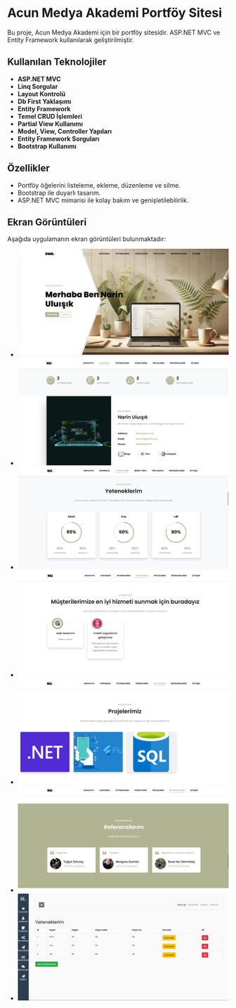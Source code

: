 
# Acun Medya Akademi Portföy Sitesi

Bu proje, Acun Medya Akademi için bir portföy sitesidir. ASP.NET MVC ve Entity Framework kullanılarak geliştirilmiştir.

## Kullanılan Teknolojiler

- **ASP.NET MVC**
- **Linq Sorgular**
- **Layout Kontrolü**
- **Db First Yaklaşımı**
- **Entity Framework**
- **Temel CRUD İşlemleri**
- **Partial View Kullanımı**
- **Model, View, Controller Yapıları**
- **Entity Framework Sorguları**
- **Bootstrap Kullanımı**

## Özellikler

- Portföy öğelerini listeleme, ekleme, düzenleme ve silme.
- Bootstrap ile duyarlı tasarım.
- ASP.NET MVC mimarisi ile kolay bakım ve genişletilebilirlik.

## Ekran Görüntüleri
Aşağıda uygulamanın ekran görüntüleri bulunmaktadır:

- ![Ekran Görüntüsü 1](https://github.com/narinuluisik/AcunMedyaAkademiPortfolio/blob/master/screenshott/Ekran%20g%C3%B6r%C3%BCnt%C3%BCs%C3%BC%202025-01-12%20162539.png?raw=true)
- ![Ekran Görüntüsü2](https://github.com/narinuluisik/AcunMedyaAkademiPortfolio/blob/master/screenshott/Ekran%20g%C3%B6r%C3%BCnt%C3%BCs%C3%BC%202025-01-12%20173003.png?raw=true)
- ![Ekran Görüntüsü 3](https://github.com/narinuluisik/AcunMedyaAkademiPortfolio/blob/master/screenshott/Ekran%20g%C3%B6r%C3%BCnt%C3%BCs%C3%BC%202025-01-12%20173046.png?raw=true)
- ![Ekran Görüntüsü4](https://github.com/narinuluisik/AcunMedyaAkademiPortfolio/blob/master/screenshott/Ekran%20g%C3%B6r%C3%BCnt%C3%BCs%C3%BC%202025-01-12%20173059.png?raw=true)
- ![Ekran Görüntüsü 5](https://github.com/narinuluisik/AcunMedyaAkademiPortfolio/blob/master/screenshott/Ekran%20g%C3%B6r%C3%BCnt%C3%BCs%C3%BC%202025-01-12%20173117.png?raw=true)
- ![Ekran Görüntüsü 5](https://github.com/narinuluisik/AcunMedyaAkademiPortfolio/blob/master/screenshott/Ekran%20g%C3%B6r%C3%BCnt%C3%BCs%C3%BC%202025-01-12%20173123.png?raw=true)
- ![Ekran Görüntüsü7](https://github.com/narinuluisik/AcunMedyaAkademiPortfolio/blob/master/screenshott/Ekran%20g%C3%B6r%C3%BCnt%C3%BCs%C3%BC%202025-01-12%20172518.png?raw=true)
